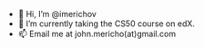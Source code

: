 - 👋 Hi, I’m @imerichov
- 🌱 I’m currently taking the CS50 course on edX. 
- 📫 Email me at john.mericho(at)gmail.com

<!---
imerichov/imerichov is a ✨ special ✨ repository because its `README.md` (this file) appears on your GitHub profile.
You can click the Preview link to take a look at your changes.
--->
